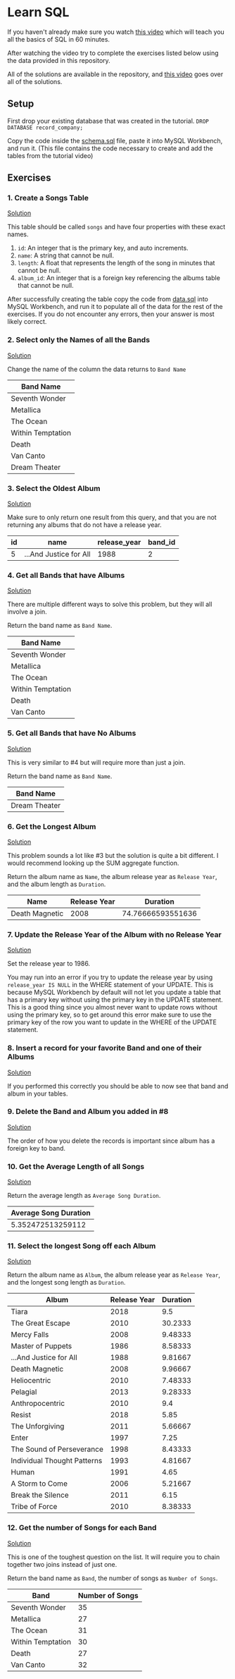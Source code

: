 

# Learn SQL
If you haven't already make sure you watch [this video](https://youtu.be/p3qvj9hO_Bo) which will teach you all the basics of SQL in 60 minutes.

After watching the video try to complete the exercises listed below using the data provided in this repository.

All of the solutions are available in the repository, and [this video](https://youtu.be/30W5wjgJR08) goes over all of the solutions.

## Setup
First drop your existing database that was created in the tutorial. `DROP DATABASE record_company;`

Copy the code inside the [schema.sql](schema.sql) file, paste it into MySQL Workbench, and run it. (This file contains the code necessary to create and add the tables from the tutorial video)

## Exercises
### 1. Create a Songs Table
[Solution](solutions/1.sql)

This table should be called `songs` and have four properties with these exact names.
1. `id`: An integer that is the primary key, and auto increments.
2. `name`: A string that cannot be null.
3. `length`: A float that represents the length of the song in minutes that cannot be null.
4. `album_id`: An integer that is a foreign key referencing the albums table that cannot be null.

After successfully creating the table copy the code from [data.sql](data.sql) into MySQL Workbench, and run it to populate all of the data for the rest of the exercises. If you do not encounter any errors, then your answer is most likely correct.

### 2. Select only the Names of all the Bands
[Solution](solutions/2.sql)

Change the name of the column the data returns to `Band Name`

| Band Name         |
|-------------------|
| Seventh Wonder    |
| Metallica         |
| The Ocean         |
| Within Temptation |
| Death             |
| Van Canto         |
| Dream Theater     |

### 3. Select the Oldest Album
[Solution](solutions/3.sql)

Make sure to only return one result from this query, and that you are not returning any albums that do not have a release year.

| id | name                   | release_year | band_id |
|----|------------------------|--------------|---------|
| 5  | ...And Justice for All | 1988         | 2       |

### 4. Get all Bands that have Albums
[Solution](solutions/4.sql)

There are multiple different ways to solve this problem, but they will all involve a join.

Return the band name as `Band Name`.

| Band Name         |
|-------------------|
| Seventh Wonder    |
| Metallica         |
| The Ocean         |
| Within Temptation |
| Death             |
| Van Canto         |

### 5. Get all Bands that have No Albums
[Solution](solutions/5.sql)

This is very similar to #4 but will require more than just a join.

Return the band name as `Band Name`.

| Band Name     |
|---------------|
| Dream Theater |

### 6. Get the Longest Album
[Solution](solutions/6.sql)

This problem sounds a lot like #3 but the solution is quite a bit different. I would recommend looking up the SUM aggregate function.

Return the album name as `Name`, the album release year as `Release Year`, and the album length as `Duration`.

| Name           | Release Year | Duration          |
|----------------|--------------|-------------------|
| Death Magnetic | 2008         | 74.76666593551636 |

### 7. Update the Release Year of the Album with no Release Year
[Solution](solutions/7.sql)

Set the release year to 1986.

You may run into an error if you try to update the release year by using `release_year IS NULL` in the WHERE statement of your UPDATE. This is because MySQL Workbench by default will not let you update a table that has a primary key without using the primary key in the UPDATE statement. This is a good thing since you almost never want to update rows without using the primary key, so to get around this error make sure to use the primary key of the row you want to update in the WHERE of the UPDATE statement.

### 8. Insert a record for your favorite Band and one of their Albums
[Solution](solutions/8.sql)

If you performed this correctly you should be able to now see that band and album in your tables.

### 9. Delete the Band and Album you added in #8
[Solution](solutions/9.sql)

The order of how you delete the records is important since album has a foreign key to band.

### 10. Get the Average Length of all Songs
[Solution](solutions/10.sql)

Return the average length as `Average Song Duration`.

| Average Song Duration |
|-----------------------|
| 5.352472513259112     |


### 11. Select the longest Song off each Album
[Solution](solutions/11.sql)

Return the album name as `Album`, the album release year as `Release Year`, and the longest song length as `Duration`.

| Album                       | Release Year | Duration |
|-----------------------------|--------------|----------|
| Tiara                       | 2018         | 9.5      |
| The Great Escape            | 2010         | 30.2333  |
| Mercy Falls                 | 2008         | 9.48333  |
| Master of Puppets           | 1986         | 8.58333  |
| ...And Justice for All      | 1988         | 9.81667  |
| Death Magnetic              | 2008         | 9.96667  |
| Heliocentric                | 2010         | 7.48333  |
| Pelagial                    | 2013         | 9.28333  |
| Anthropocentric             | 2010         | 9.4      |
| Resist                      | 2018         | 5.85     |
| The Unforgiving             | 2011         | 5.66667  |
| Enter                       | 1997         | 7.25     |
| The Sound of Perseverance   | 1998         | 8.43333  |
| Individual Thought Patterns | 1993         | 4.81667  |
| Human                       | 1991         | 4.65     |
| A Storm to Come             | 2006         | 5.21667  |
| Break the Silence           | 2011         | 6.15     |
| Tribe of Force              | 2010         | 8.38333  |

### 12. Get the number of Songs for each Band
[Solution](solutions/12.sql)

This is one of the toughest question on the list. It will require you to chain together two joins instead of just one.

Return the band name as `Band`, the number of songs as `Number of Songs`.

| Band              | Number of Songs |
|-------------------|-----------------|
| Seventh Wonder    | 35              |
| Metallica         | 27              |
| The Ocean         | 31              |
| Within Temptation | 30              |
| Death             | 27              |
| Van Canto         | 32              |
